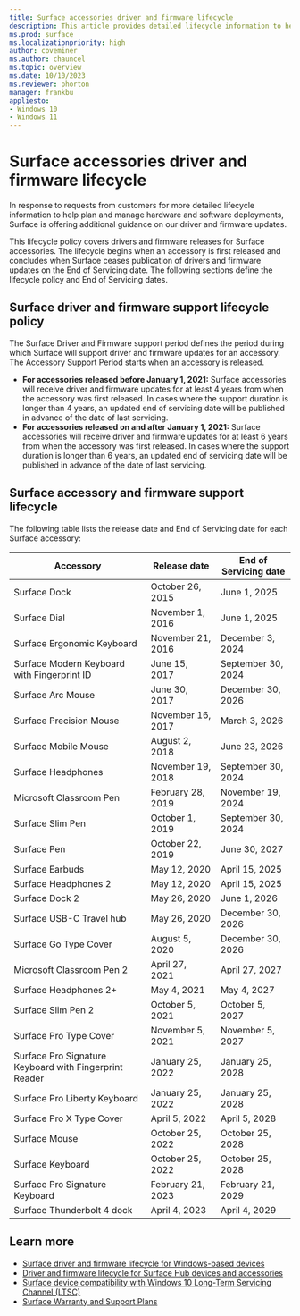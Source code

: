 ```yaml
---
title: Surface accessories driver and firmware lifecycle
description: This article provides detailed lifecycle information to help plan and manage deployment of Surface accessories. 
ms.prod: surface
ms.localizationpriority: high
author: coveminer
ms.author: chauncel
ms.topic: overview
ms.date: 10/10/2023
ms.reviewer: phorton
manager: frankbu
appliesto:
- Windows 10
- Windows 11
---
```


# Surface accessories driver and firmware lifecycle

In response to requests from customers for more detailed lifecycle information to help plan and manage hardware and software deployments, Surface is offering additional guidance on our driver and firmware updates.

This lifecycle policy covers drivers and firmware releases for Surface accessories. The lifecycle begins when an accessory is first released and concludes when Surface ceases publication of drivers and firmware updates on the End of Servicing date. The following sections define the lifecycle policy and End of Servicing dates.

## Surface driver and firmware support lifecycle policy

The Surface Driver and Firmware support period defines the period during which Surface will support driver and firmware updates for an accessory. The Accessory Support Period starts when an accessory is released.

- **For accessories released before January 1, 2021:** Surface accessories will receive driver and firmware updates for at least 4 years from when the accessory was first released. In cases where the support duration is longer than 4 years, an updated end of servicing date will be published in advance of the date of last servicing.
- **For accessories released on and after January 1, 2021:** Surface accessories will receive driver and firmware updates for at least 6 years from when the accessory was first released. In cases where the support duration is longer than 6 years, an updated end of servicing date will be published in advance of the date of last servicing.

## Surface accessory and firmware support lifecycle

The following table lists the release date and End of Servicing date for each Surface accessory:

Accessory                                            | Release date        | End of Servicing date
-----------------------------------------------------|---------------------|---------------------
Surface Dock                                         | October 26, 2015    | June 1, 2025
Surface Dial                                         | November 1, 2016    | June 1, 2025
Surface Ergonomic Keyboard                           | November 21, 2016   | December 3, 2024
Surface Modern Keyboard with Fingerprint ID          | June 15, 2017       | September 30, 2024
Surface Arc Mouse                                    | June 30, 2017       | December 30, 2026
Surface Precision Mouse                              | November 16, 2017   | March 3, 2026
Surface Mobile Mouse                                 | August 2, 2018      | June 23, 2026
Surface Headphones                                   | November 19, 2018   | September 30, 2024
Microsoft Classroom Pen                              | February 28, 2019   | November 19, 2024
Surface Slim Pen                                     | October 1, 2019     | September 30, 2024
Surface Pen                                          | October 22, 2019    | June 30, 2027
Surface Earbuds                                      | May 12, 2020        | April 15, 2025
Surface Headphones 2                                 | May 12, 2020        | April 15, 2025
Surface Dock 2                                       | May 26, 2020        | June 1, 2026
Surface USB-C Travel hub                             | May 26, 2020        | December 30, 2026
Surface Go Type Cover                                | August 5, 2020      | December 30, 2026
Microsoft Classroom Pen 2                            | April 27, 2021      | April 27, 2027
Surface Headphones 2+                                | May 4, 2021         | May 4, 2027
Surface Slim Pen 2                                   | October 5, 2021     | October 5, 2027
Surface Pro Type Cover                               | November 5, 2021    | November 5, 2027
Surface Pro Signature Keyboard with Fingerprint Reader| January 25, 2022   | January 25, 2028
Surface Pro Liberty Keyboard                         | January 25, 2022    | January 25, 2028
Surface Pro X Type Cover                             | April 5, 2022       | April 5, 2028
Surface Mouse                                        | October 25, 2022    | October 25, 2028
Surface Keyboard                                     | October 25, 2022    | October 25, 2028
Surface Pro Signature Keyboard                       | February 21, 2023   | February 21, 2029
Surface Thunderbolt 4 dock                           | April 4, 2023       | April 4, 2029

## Learn more

- [Surface driver and firmware lifecycle for Windows-based devices](surface-driver-firmware-lifecycle-support.md)
- [Driver and firmware lifecycle for Surface Hub devices and accessories](/surface-hub/surface-hub-driver-firmware-accessories-lifecycle)
- [Surface device compatibility with Windows 10 Long-Term Servicing Channel (LTSC)](surface-device-compatibility-with-windows-10-ltsc.md)
- [Surface Warranty and Support Plans](https://www.microsoft.com/surface/business/warranty-service-offerings-and-support)

